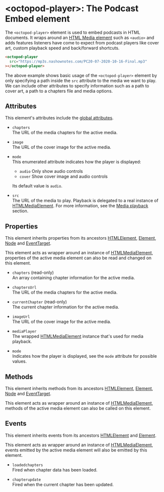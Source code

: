 # &lt;octopod-player&gt;: The Podcast Embed element

The `<octopod-player>` element is used to embed podcasts in HTML documents. It
wraps around an [HTML Media element][mdn-htmlmediaelement] such as `<audio>` and
adds features listeners have come to expect from podcast players like cover art,
custom playback speed and back/forward shortcuts.

```html
<octopod-player
  src="https://mp3s.nashownotes.com/PC20-07-2020-10-16-Final.mp3"
></octopod-player>
```

The above example shows basic usage of the `<octopod-player>` element by only
specifying a path inside the `src` attribute to the media we want to play. We
can include other attributes to specify information such as a path to cover art,
a path to a chapters file and media options.

## Attributes

This element's attributes include the [global attributes][mdn-global-attributes].

- `chapters`  
  The URL of the media chapters for the active media.

- `image`  
  The URL of the cover image for the active media.

- `mode`  
  This enumerated attribute indicates how the player is displayed:

  - `audio` Only show audio controls
  - `cover` Show cover image and audio controls

  Its default value is `audio`.

- `src`  
  The URL of the media to play. Playback is delegated to a real instance of
  [HTMLMediaElement][mdn-htmlmediaelement]. For more information, see the
  [Media playback](../media-playback.markdown) section.

## Properties

This element inherits properties from its ancestors
[HTMLElement][mdn-htmlelement], [Element][mdn-element], [Node][mdn-node] and
[EventTarget][mdn-eventtarget].

This element acts as wrapper around an instance of [HTMLMediaElement][mdn-htmlmediaelement], 
properties of the active media element can also be read and changed on this
element.

- `chapters` (read-only)  
  An array containing chapter information for the active media.

- `chaptersUrl`  
  The URL of the media chapters for the active media.

- `currentChapter` (read-only)  
  The current chapter information for the active media.

- `imageUrl`  
  The URL of the cover image for the active media.

- `mediaPlayer`  
  The wrapped [HTMLMediaElement][mdn-htmlmediaelement] instance that's used for
  media playback.

- `mode`  
  Indicates how the player is displayed, see the `mode` attribute
  for possible values.

## Methods

This element inherits methods from its ancestors [HTMLElement][mdn-htmlelement],
[Element][mdn-element], [Node][mdn-node] and [EventTarget][mdn-eventtarget].

This element acts as wrapper around an instance of [HTMLMediaElement][mdn-htmlmediaelement],
methods of the active media element can also be called on this element.

## Events

This element inherits events from its ancestors [HTMLElement][mdn-htmlelement]
and [Element][mdn-element].

This element acts as wrapper around an instance of [HTMLMediaElement][mdn-htmlmediaelement],
events emitted by the active media element will also be emitted by this element.

- `loadedchapters`  
  Fired when chapter data has been loaded.

- `chapterupdate`  
  Fired when the current chapter has been updated.

[mdn-global-attributes]: https://developer.mozilla.org/en-US/docs/Web/HTML/Global_attributes
[mdn-htmlmediaelement]: https://developer.mozilla.org/en-US/docs/Web/API/HTMLMediaElement
[mdn-htmlelement]: https://developer.mozilla.org/en-US/docs/Web/API/HTMLElement
[mdn-element]: https://developer.mozilla.org/en-US/docs/Web/API/Element
[mdn-node]: https://developer.mozilla.org/en-US/docs/Web/API/Node
[mdn-eventtarget]: https://developer.mozilla.org/en-US/docs/Web/API/EventTarget
